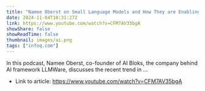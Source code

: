 ```yaml
---
title: "Namee Oberst on Small Language Models and How They are Enabling AI-Powered PCs"
date: 2024-11-04T10:31:27Z
link: https://www.youtube.com/watch?v=CFM7AV35bgA
showShare: false
showReadTime: false
thumbnail: images/ai.png
tags: ["infoq.com"]
---
```

In this podcast, Namee Oberst, co-founder of AI Bloks, the company behind AI framework LLMWare, discusses the recent trend in ...

- Link to article: https://www.youtube.com/watch?v=CFM7AV35bgA